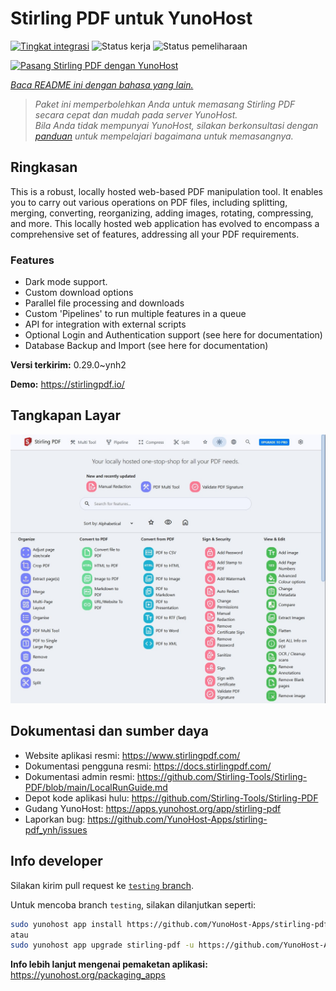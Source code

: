 <!--
N.B.: README ini dibuat secara otomatis oleh <https://github.com/YunoHost/apps/tree/master/tools/readme_generator>
Ini TIDAK boleh diedit dengan tangan.
-->

# Stirling PDF untuk YunoHost

[![Tingkat integrasi](https://apps.yunohost.org/badge/integration/stirling-pdf)](https://ci-apps.yunohost.org/ci/apps/stirling-pdf/)
![Status kerja](https://apps.yunohost.org/badge/state/stirling-pdf)
![Status pemeliharaan](https://apps.yunohost.org/badge/maintained/stirling-pdf)

[![Pasang Stirling PDF dengan YunoHost](https://install-app.yunohost.org/install-with-yunohost.svg)](https://install-app.yunohost.org/?app=stirling-pdf)

*[Baca README ini dengan bahasa yang lain.](./ALL_README.md)*

> *Paket ini memperbolehkan Anda untuk memasang Stirling PDF secara cepat dan mudah pada server YunoHost.*  
> *Bila Anda tidak mempunyai YunoHost, silakan berkonsultasi dengan [panduan](https://yunohost.org/install) untuk mempelajari bagaimana untuk memasangnya.*

## Ringkasan

This is a robust, locally hosted web-based PDF manipulation tool. It enables you to carry out various operations on PDF files, including splitting, merging, converting, reorganizing, adding images, rotating, compressing, and more. This locally hosted web application has evolved to encompass a comprehensive set of features, addressing all your PDF requirements.

### Features

- Dark mode support.
- Custom download options
- Parallel file processing and downloads
- Custom 'Pipelines' to run multiple features in a queue
- API for integration with external scripts
- Optional Login and Authentication support (see here for documentation)
- Database Backup and Import (see here for documentation)


**Versi terkirim:** 0.29.0~ynh2

**Demo:** <https://stirlingpdf.io/>

## Tangkapan Layar

![Tangkapan Layar pada Stirling PDF](./doc/screenshots/screenshot.jpg)

## Dokumentasi dan sumber daya

- Website aplikasi resmi: <https://www.stirlingpdf.com/>
- Dokumentasi pengguna resmi: <https://docs.stirlingpdf.com/>
- Dokumentasi admin resmi: <https://github.com/Stirling-Tools/Stirling-PDF/blob/main/LocalRunGuide.md>
- Depot kode aplikasi hulu: <https://github.com/Stirling-Tools/Stirling-PDF>
- Gudang YunoHost: <https://apps.yunohost.org/app/stirling-pdf>
- Laporkan bug: <https://github.com/YunoHost-Apps/stirling-pdf_ynh/issues>

## Info developer

Silakan kirim pull request ke [`testing` branch](https://github.com/YunoHost-Apps/stirling-pdf_ynh/tree/testing).

Untuk mencoba branch `testing`, silakan dilanjutkan seperti:

```bash
sudo yunohost app install https://github.com/YunoHost-Apps/stirling-pdf_ynh/tree/testing --debug
atau
sudo yunohost app upgrade stirling-pdf -u https://github.com/YunoHost-Apps/stirling-pdf_ynh/tree/testing --debug
```

**Info lebih lanjut mengenai pemaketan aplikasi:** <https://yunohost.org/packaging_apps>
